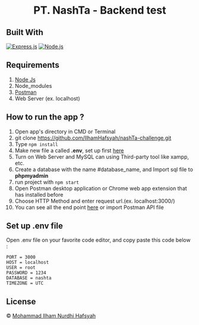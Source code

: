 <h1 align="center">PT. NashTa - Backend test</h1>


## Built With

[![Express.js](https://img.shields.io/badge/Express.js-4.x-orange.svg?style=rounded-square)](https://expressjs.com/en/starter/installing.html)
[![Node.js](https://img.shields.io/badge/Node.js-v.12.13-green.svg?style=rounded-square)](https://nodejs.org/)

## Requirements

1. <a href="https://nodejs.org/en/download/">Node Js</a>
2. Node_modules
3. <a href="https://www.getpostman.com/">Postman</a>
4. Web Server (ex. localhost)

## How to run the app ?

1. Open app's directory in CMD or Terminal
2. git clone https://github.com/IlhamHafsyah/nashTa-challenge.git
3. Type `npm install`
4. Make new file a called **.env**, set up first [here](#set-up-env-file)
5. Turn on Web Server and MySQL can using Third-party tool like xampp, etc.
6. Create a database with the name #database_name, and Import sql file to **phpmyadmin**
7. run project with `npm start`
8. Open Postman desktop application or Chrome web app extension that has installed before
9. Choose HTTP Method and enter request url.(ex. localhost:3000/)
10. You can see all the end point [here](https://documenter.getpostman.com/view/13449265/TzRa743R) or import Postman API file

## Set up .env file

Open .env file on your favorite code editor, and copy paste this code below :

```
PORT = 3000
HOST = localhost
USER = root
PASSWORD = 1234
DATABASE = nashta
TIMEZONE = UTC
```

## License

© [Mohammad Ilham Nurdhi Hafsyah](https://github.com/IlhamHafsyah)
